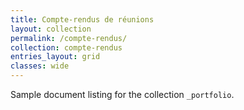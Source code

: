 ```yaml
---
title: Compte-rendus de réunions
layout: collection
permalink: /compte-rendus/
collection: compte-rendus
entries_layout: grid
classes: wide
---
```


Sample document listing for the collection `_portfolio`.
